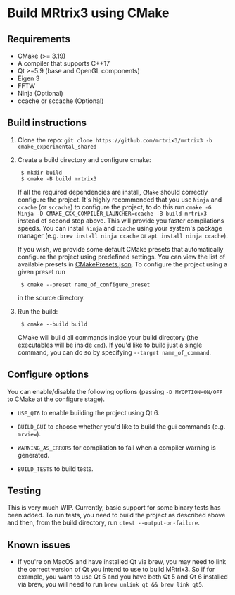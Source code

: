 # Build MRtrix3 using CMake

## Requirements
- CMake (>= 3.19)
- A compiler that supports C++17
- Qt >=5.9 (base and OpenGL components)
- Eigen 3
- FFTW
- Ninja (Optional)
- ccache or sccache (Optional)

## Build instructions
1. Clone the repo: `git clone https://github.com/mrtrix3/mrtrix3 -b cmake_experimental_shared`
2. Create a build directory and configure cmake:

        $ mkdir build
        $ cmake -B build mrtrix3
    
    If all the required dependencies are install, `CMake` should correctly configure the project.
    It's highly recommended that you use `Ninja` and `ccache` (or `sccache`) to configure the project,
    to do this run `cmake -G Ninja -D CMAKE_CXX_COMPILER_LAUNCHER=ccache -B build mrtrix3` instead of
    second step above. This will provide you faster compilations speeds. You can install `Ninja` and 
    `ccache` using your system's package manager (e.g. `brew install ninja ccache` or `apt install ninja ccache`).

    If you wish, we provide some default CMake presets that automatically configure the project using predefined
    settings. You can view the list of available presets in [CMakePresets.json](https://github.com/MRtrix3/mrtrix3/blob/cmake_experimental_shared/CMakePresets.json). To configure the project using a given preset run
    
        $ cmake --preset name_of_configure_preset
    
    in the source directory.

3. Run the build:

        $ cmake --build build

    CMake will build all commands inside your build directory (the executables will be inside `cmd`).
    If you'd like to build just a single command, you can do so by specifying `--target name_of_command`.


## Configure options

You can enable/disable the following options (passing `-D MYOPTION=ON/OFF` to CMake at the configure stage).

- `USE_QT6` to enable building the project using Qt 6.

- `BUILD_GUI` to choose whether you'd like to build the gui commands (e.g. `mrview`).

- `WARNING_AS_ERRORS` for compilation to fail when a compiler warning is generated.

- `BUILD_TESTS` to build tests.


## Testing

This is very much WIP. Currently, basic support for some binary tests has been added. To run tests,
you need to build the project as described above and then, from the build directory, run `ctest --output-on-failure`.

## Known issues

- If you're on MacOS and have installed Qt via brew, you may need to link the correct version of Qt
you intend to use to build MRtrix3. So if for example, you want to use Qt 5 and you have both Qt 5 and Qt 6
installed via brew, you will need to run `brew unlink qt && brew link qt5`.

